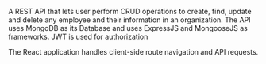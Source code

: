 A REST API that lets user perform CRUD operations to create, find, update and delete any employee and their information in an organization. The API uses MongoDB as its Database and uses ExpressJS and MongooseJS as frameworks. JWT is used for authorization

The React application handles client-side route navigation and API requests.
